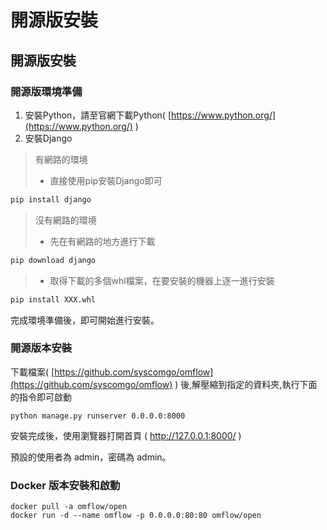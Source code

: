 # 開源版安裝

## 開源版安裝

### 開源版環境準備

1. 安裝Python，請至官網下載Python( [https://www.python.org/](https://www.python.org/) )
2. 安裝Django

> 有網路的環境
>
> * 直接使用pip安裝Django即可

```bash
pip install django
```

> 沒有網路的環境
>
> * 先在有網路的地方進行下載

```bash
pip download django
```

> * 取得下載的多個whl檔案，在要安裝的機器上逐一進行安裝

```bash
pip install XXX.whl
```

完成環境準備後，即可開始進行安裝。

### 開源版本安裝

下載檔案( [https://github.com/syscomgo/omflow](https://github.com/syscomgo/omflow) ) 後,解壓縮到指定的資料夾,執行下面的指令即可啟動

```
python manage.py runserver 0.0.0.0:8000
```

安裝完成後，使用瀏覽器打開首頁 ( http://127.0.0.1:8000/ )

預設的使用者為 admin，密碼為 admin。

### Docker 版本安裝和啟動

```
docker pull -a omflow/open
docker run -d --name omflow -p 0.0.0.0:80:80 omflow/open
```
